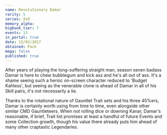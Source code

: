 ```yaml
---
name: Revolutionary Damar
rarity: 5
series: ds9
memory_alpha:
bigbook_tier: 7
events: 13
in_portal: true
date: 15/03/2017
obtained: Pack
mega: false
published: true
---
```


After years of playing the long-suffering straight man, season seven badass Damar is here to chew bubblegum and kick ass and he's all out of ass. It's a shame seeing such a heroic on-screen character reduced to 'Budget Kahless', but seeing as the venerable clone is ahead of Damar in all of his Skill pairs, it's not necessarily a lie.

Thanks to the rotational nature of Gauntlet Trait sets and his three 45%ers, Damar is certainly worth using from time to time, even alongside other similar CMD Gauntleteers. When not rolling dice or downing Kanar, Damar's reasonable, if brief, Trait list promises at least a handful of future Events and some Collection growth, though his value there already puts him ahead of many other craptastic Legendaries.
